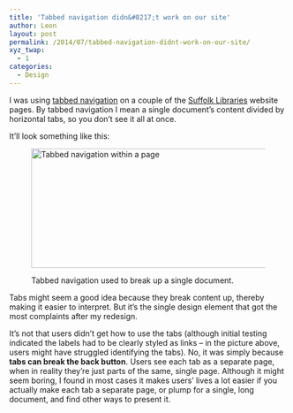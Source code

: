 ```yaml
---
title: 'Tabbed navigation didn&#8217;t work on our site'
author: Leon
layout: post
permalink: /2014/07/tabbed-navigation-didnt-work-on-our-site/
xyz_twap:
  - 1
categories:
  - Design
---
```

I was using [tabbed navigation][1] on a couple of the [Suffolk Libraries][2] website pages. By tabbed navigation I mean a single document&#8217;s content divided by horizontal tabs, so you don&#8217;t see it all at once.

It&#8217;ll look something like this:<figure class="figure aligncenter">

<img src="http://leonpaternoster.com/wp-content/uploads/2014/07/tabs.gif" alt="Tabbed navigation within a page" width="860" height="216" /><figcaption class="secondary">Tabbed navigation used to break up a single document.</figcaption></figure> 
Tabs might seem a good idea because they break content up, thereby making it easier to interpret. But it&#8217;s the single design element that got the most complaints after my redesign.

It&#8217;s not that users didn&#8217;t get how to use the tabs (although initial testing indicated the labels had to be clearly styled as links – in the picture above, users might have struggled identifying the tabs). No, it was simply because **tabs can break the back button**. Users see each tab as a separate page, when in reality they&#8217;re just parts of the same, single page. Although it might seem boring, I found in most cases it makes users&#8217; lives a lot easier if you actually make each tab a separate page, or plump for a single, long document, and find other ways to present it.

 [1]: http://foundation.zurb.com/docs/components/tabs.html
 [2]: http://suffolklibraries.co.uk